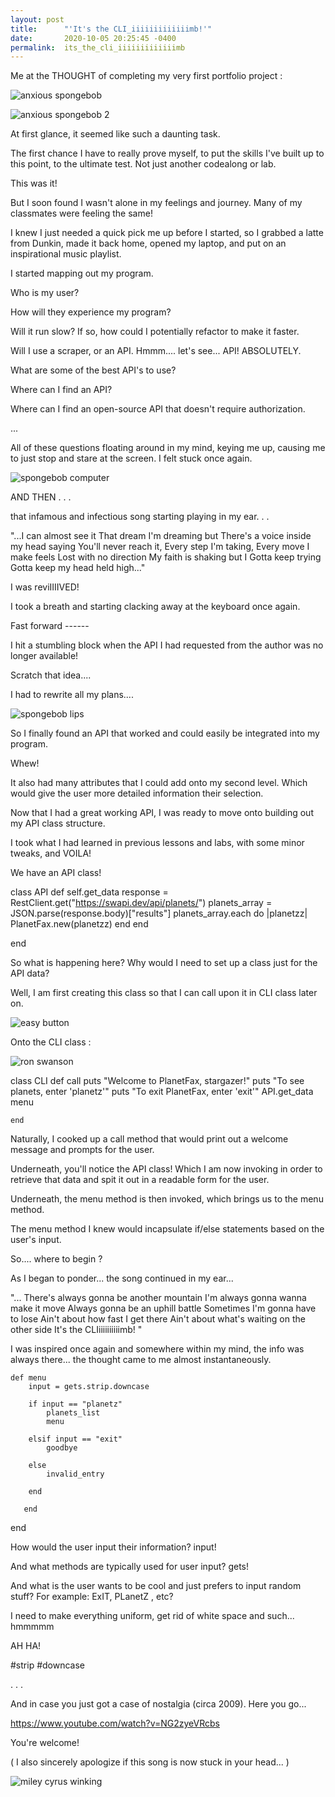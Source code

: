 ```yaml
---
layout: post
title:      "'It's the CLI_iiiiiiiiiiiiimb!'"
date:       2020-10-05 20:25:45 -0400
permalink:  its_the_cli_iiiiiiiiiiiiimb
---
```






Me at the THOUGHT of completing my very first portfolio project :



![anxious spongebob](https://media.giphy.com/media/HThocT5vEPT9K/giphy.gif)

![anxious spongebob 2](https://media.giphy.com/media/tvU9iTev6uBIQ/giphy.gif)




At first glance, it seemed like such a daunting task. 


The first chance I have to really prove myself, to put the skills I've built up to this point, to the ultimate test. Not just another codealong or lab.


This was it!


But I soon found I wasn't alone in my feelings and journey. Many of my classmates were feeling the same! 


I knew I just needed a quick pick me up before I started, so I grabbed a latte from Dunkin, made it back home, opened my laptop, and put on an inspirational music playlist. 


I started mapping out my program. 

Who is my user? 

How will they experience my program? 

Will it run slow? If so, how could I potentially refactor to make it faster. 

Will I use a scraper, or an API. Hmmm.... let's see... API! ABSOLUTELY. 

What are some of the best API's to use? 

Where can I find an API? 

Where can I find an open-source API that doesn't require authorization. 

... 


All of these questions floating around in my mind, keying me up, causing me to just stop and stare at the screen.  I felt stuck once again.




![spongebob computer](https://media.giphy.com/media/DBW3BniaWrFo4/giphy.gif)





AND THEN . . . 

that infamous and infectious song starting playing in my ear. . .


"...I can almost see it
That dream I'm dreaming but
There's a voice inside my head saying
You'll never reach it,
Every step I'm taking,
Every move I make feels
Lost with no direction
My faith is shaking but I
Gotta keep trying
Gotta keep my head held high..."


I was reviIIIIVED!



I took a breath and starting clacking away at the keyboard once again. 


Fast forward ------ 


I hit a stumbling block when the API I had requested from the author was no longer available!


Scratch that idea....


I had to rewrite all my plans.... 



![spongebob lips](https://media.giphy.com/media/xTeV7WNYcKddLV5R3G/giphy.gif)




So I finally found an API that worked and could easily be integrated into my program. 


Whew!


It also had many attributes that I could add onto my second level. Which would give the user more detailed information their selection. 


Now that I had a great working API, I was ready to move onto building out my API class structure. 


I took what I had learned in previous lessons and labs, with some minor tweaks, and VOILA!


We have an API class!


class API
    def self.get_data
        response = RestClient.get("https://swapi.dev/api/planets/")
        planets_array = JSON.parse(response.body)["results"]
        planets_array.each do |planetzz|
            PlanetFax.new(planetzz)
        end
    end

end


So what is happening here?  Why would I need to set up a class just for the API data? 

Well, I am first creating this class so that I can call upon it in CLI class later on. 



![easy button](https://media.giphy.com/media/Rl9Yqavfj2Ula/giphy.gif)








Onto the CLI class :







![ron swanson](https://media.giphy.com/media/NJlMya8d3RNCw/giphy.gif)







class CLI
    def call
        puts "Welcome to PlanetFax, stargazer!"
        puts "To see planets, enter 'planetz'"
        puts "To exit PlanetFax, enter 'exit'"
        API.get_data
        menu

    end
		
		
		
		
		
		
Naturally, I cooked up a call method that would print out a welcome message and prompts for the user. 

Underneath, you'll notice the API class! Which I am now invoking in order to retrieve that data and spit it out in a readable form for the user. 

Underneath, the menu method is then invoked, which brings us to the menu method. 


The menu method I knew would incapsulate if/else statements based on the user's input. 


So....  where to begin ?


As I began to ponder... the song continued in my ear... 


"... There's always gonna be another mountain
I'm always gonna wanna make it move
Always gonna be an uphill battle
Sometimes I'm gonna have to lose
Ain't about how fast I get there
Ain't about what's waiting on the other side
It's the CLIiiiiiiiiiimb! "



I was inspired once again and somewhere within my mind, the info was always there... the thought came to me almost instantaneously. 






    def menu
        input = gets.strip.downcase

        if input == "planetz"
            planets_list
            menu

        elsif input == "exit"
            goodbye

        else
            invalid_entry

        end
				
	   end
end



How would the user input their information?       input!

And what methods are typically used for user input?    gets!

And what is the user wants to be cool and just prefers to input random stuff?   For example:   ExIT,   PLanetZ    ,  etc?

I need to make everything uniform, get rid of white space and such... hmmmmm

AH HA! 

#strip    #downcase




































































































. . .


And in case you just got a case of nostalgia (circa 2009).  Here you go...


https://www.youtube.com/watch?v=NG2zyeVRcbs


You're welcome!

( I also sincerely apologize if this song is now stuck in your head... )




![miley cyrus winking](https://media.giphy.com/media/4ejXFozWGT1HG/giphy.gif)







